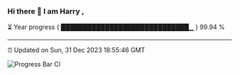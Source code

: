 ### Hi there 👋 I am Harry , 

⏳ Year progress { █████████████████████████████▁ } 99.94 %

---

⏰ Updated on Sun, 31 Dec 2023 18:55:46 GMT

![Progress Bar CI](https://github.com/duykhang68/duykhang68/workflows/Progress%20Bar%20CI/badge.svg)
